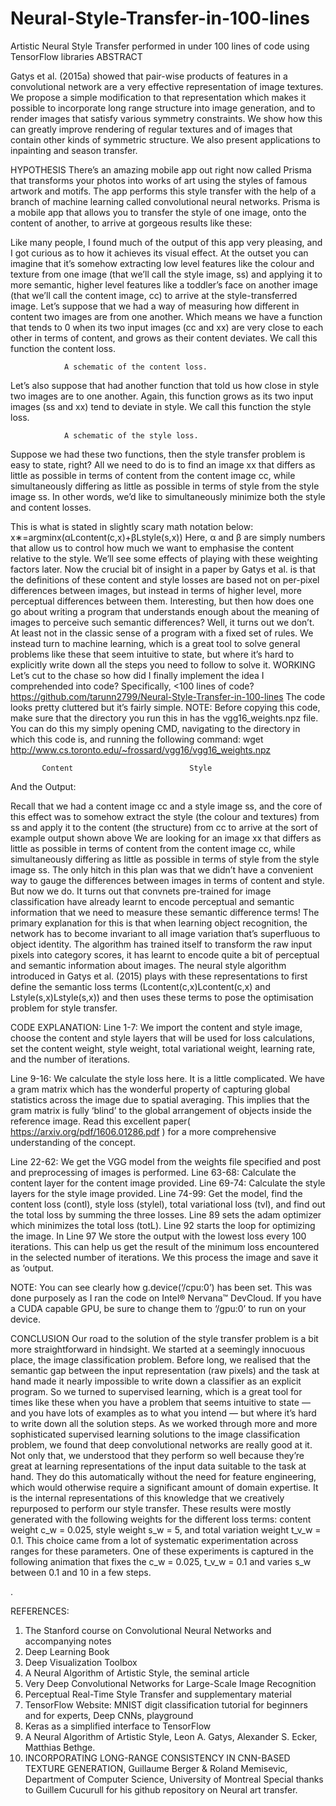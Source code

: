 # Neural-Style-Transfer-in-100-lines
Artistic Neural Style Transfer performed in under 100 lines of code using TensorFlow libraries
ABSTRACT 

Gatys et al. (2015a) showed that pair-wise products of features in a convolutional network are a very effective representation of image textures. We propose a simple modification to that representation which makes it possible to incorporate long range structure into image generation, and to render images that satisfy various symmetry constraints. We show how this can greatly improve rendering of regular textures and of images that contain other kinds of symmetric structure. We also present applications to inpainting and season transfer.

HYPOTHESIS
There’s an amazing mobile app out right now called Prisma that transforms your photos into works of art using the styles of famous artwork and motifs. The app performs this style transfer with the help of a branch of machine learning called convolutional neural networks. Prisma is a mobile app that allows you to transfer the style of one image, onto the content of another, to arrive at gorgeous results like these: 


		
Like many people, I found much of the output of this app very pleasing, and I got curious as to how it achieves its visual effect. At the outset you can imagine that it’s somehow extracting low level features like the colour and texture from one image (that we’ll call the style image, ss) and applying it to more semantic, higher level features like a toddler’s face on another image (that we’ll call the content image, cc) to arrive at the style-transferred image. 
Let’s suppose that we had a way of measuring how different in content two images are from one another. Which means we have a function that tends to 0 when its two input images (cc and xx) are very close to each other in terms of content, and grows as their content deviates. We call this function the content loss. 


				A schematic of the content loss.
Let’s also suppose that had another function that told us how close in style two images are to one another. Again, this function grows as its two input images (ss and xx) tend to deviate in style. We call this function the style loss.
		 
				A schematic of the style loss.
Suppose we had these two functions, then the style transfer problem is easy to state, right? All we need to do is to find an image xx that differs as little as possible in terms of content from the content image cc, while simultaneously differing as little as possible in terms of style from the style image ss. In other words, we’d like to simultaneously minimize both the style and content losses.

This is what is stated in slightly scary math notation below:
			x∗=argminx(αLcontent(c,x)+βLstyle(s,x))
Here, α and β are simply numbers that allow us to control how much we want to emphasise the content relative to the style. We’ll see some effects of playing with these weighting factors later.
Now the crucial bit of insight in a paper by Gatys et al. is that the definitions of these content and style losses are based not on per-pixel differences between images, but instead in terms of higher level, more perceptual differences between them. Interesting, but then how does one go about writing a program that understands enough about the meaning of images to perceive such semantic differences?
Well, it turns out we don’t. At least not in the classic sense of a program with a fixed set of rules. We instead turn to machine learning, which is a great tool to solve general problems like these that seem intuitive to state, but where it’s hard to explicitly write down all the steps you need to follow to solve it.
WORKING
Let’s cut to the chase so how did I finally implement the idea I comprehended into code? Specifically, <100 lines of code?
https://github.com/tarunn2799/Neural-Style-Transfer-in-100-lines
The code looks pretty cluttered but it’s fairly simple.
NOTE: Before copying this code, make sure that the directory you run this in has the vgg16_weights.npz file. You can do this my simply opening CMD, navigating to the directory in which this code is, and running the following command:
wget http://www.cs.toronto.edu/~frossard/vgg16/vgg16_weights.npz
 
   	       Content							Style


And the Output:
	

Recall that we had a content image cc and a style image ss, and the core of this effect was to somehow extract the style (the colour and textures) from ss and apply it to the content (the structure) from cc to arrive at the sort of example output shown above
We are looking for an image xx that differs as little as possible in terms of content from the content image cc, while simultaneously differing as little as possible in terms of style from the style image ss. The only hitch in this plan was that we didn’t have a convenient way to gauge the differences between images in terms of content and style.
But now we do.
It turns out that convnets pre-trained for image classification have already learnt to encode perceptual and semantic information that we need to measure these semantic difference terms! The primary explanation for this is that when learning object recognition, the network has to become invariant to all image variation that’s superfluous to object identity.
The algorithm has trained itself to transform the raw input pixels into category scores, it has learnt to encode quite a bit of perceptual and semantic information about images. The neural style algorithm introduced in Gatys et al. (2015) plays with these representations to first define the semantic loss terms (Lcontent(c,x)Lcontent(c,x) and Lstyle(s,x)Lstyle(s,x)) and then uses these terms to pose the optimisation problem for style transfer.

CODE EXPLANATION:
Line 1-7:
We import the content and style image, choose the content and style layers that will be used for loss calculations, set the content weight, style weight, total variational weight, learning rate, and the number of iterations.



Line 9-16:
We calculate the style loss here. It is a little complicated. We have a gram matrix which has the wonderful property of capturing global statistics across the image due to spatial averaging. This implies that the gram matrix is fully ‘blind’ to the global arrangement of objects inside the reference image. Read this excellent paper( https://arxiv.org/pdf/1606.01286.pdf ) for a more comprehensive understanding of the concept.


Line 22-62:
We get the VGG model from the weights file specified and post and preprocessing of images is performed.
Line 63-68: 
Calculate the content layer for the content image provided.
Line 69-74: 
Calculate the style layers for the style image provided.
Line 74-99:
Get the model, find the content loss (contl), style loss (stylel), total variational loss (tvl), and find out the total loss by summing the three losses.
Line 89 sets the adam optimizer which minimizes the total loss (totL). Line 92 starts the loop for optimizing the image. In Line 97 We store the output with the lowest loss every 100 iterations. This can help us get the result of the minimum loss encountered in the selected number of iterations. We this process the image and save it as ‘output.

NOTE: You can see clearly how g.device(‘/cpu:0’) has been set. This was done purposely as I ran the code on  Intel® Nervana™ DevCloud. If you have a CUDA capable GPU, be sure to change them to ‘/gpu:0’ to run on your device.


CONCLUSION 
Our road to the solution of the style transfer problem is a bit more straightforward in hindsight. We started at a seemingly innocuous place, the image classification problem. Before long, we realised that the semantic gap between the input representation (raw pixels) and the task at hand made it nearly impossible to write down a classifier as an explicit program. So we turned to supervised learning, which is a great tool for times like these when you have a problem that seems intuitive to state — and you have lots of examples as to what you intend — but where it’s hard to write down all the solution steps.
As we worked through more and more sophisticated supervised learning solutions to the image classification problem, we found that deep convolutional networks are really good at it. Not only that, we understood that they perform so well because they’re great at learning representations of the input data suitable to the task at hand. They do this automatically without the need for feature engineering, which would otherwise require a significant amount of domain expertise. It is the internal representations of this knowledge that we creatively repurposed to perform our style transfer.
These results were mostly generated with the following weights for the different loss terms: content weight c_w = 0.025, style weight s_w = 5, and total variation weight t_v_w = 0.1. This choice came from a lot of systematic experimentation across ranges for these parameters. One of these experiments is captured in the following animation that fixes the c_w = 0.025, t_v_w = 0.1 and varies s_w between 0.1 and 10 in a few steps.


.

REFERENCES:
1.	The Stanford course on Convolutional Neural Networks and accompanying notes
2.	Deep Learning Book
3.	Deep Visualization Toolbox
4.	A Neural Algorithm of Artistic Style, the seminal article
5.	Very Deep Convolutional Networks for Large-Scale Image Recognition
6.	Perceptual Real-Time Style Transfer and supplementary material
7.	TensorFlow Website: MNIST digit classification tutorial for beginners and for experts, Deep CNNs, playground
8.	Keras as a simplified interface to TensorFlow
9.	A Neural Algorithm of Artistic Style, Leon A. Gatys, Alexander S. Ecker, Matthias Bethge.
10.	INCORPORATING LONG-RANGE CONSISTENCY IN CNN-BASED TEXTURE GENERATION,  Guillaume Berger & Roland Memisevic, Department of Computer Science, University of Montreal
Special thanks to Guillem Cucurull for his github repository on Neural art transfer.


